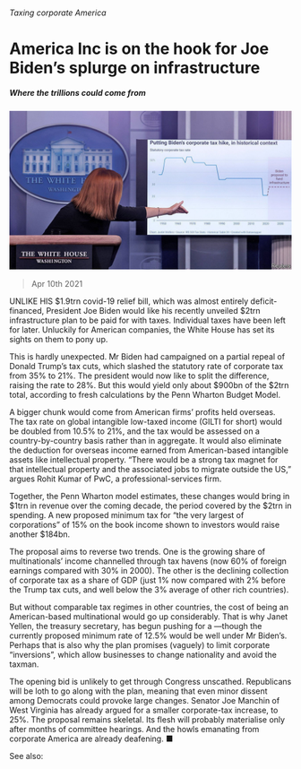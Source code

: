 ###### Taxing corporate America

# America Inc is on the hook for Joe Biden’s splurge on infrastructure 

##### Where the trillions could come from 

![image](images/20210410_usp504.jpg) 

> Apr 10th 2021 

UNLIKE HIS $1.9trn covid-19 relief bill, which was almost entirely deficit-financed, President Joe Biden would like his recently unveiled $2trn infrastructure plan to be paid for with taxes. Individual taxes have been left for later. Unluckily for American companies, the White House has set its sights on them to pony up.

This is hardly unexpected. Mr Biden had campaigned on a partial repeal of Donald Trump’s tax cuts, which slashed the statutory rate of corporate tax from 35% to 21%. The president would now like to split the difference, raising the rate to 28%. But this would yield only about $900bn of the $2trn total, according to fresh calculations by the Penn Wharton Budget Model.


A bigger chunk would come from American firms’ profits held overseas. The tax rate on global intangible low-taxed income (GILTI for short) would be doubled from 10.5% to 21%, and the tax would be assessed on a country-by-country basis rather than in aggregate. It would also eliminate the deduction for overseas income earned from American-based intangible assets like intellectual property. “There would be a strong tax magnet for that intellectual property and the associated jobs to migrate outside the US,” argues Rohit Kumar of PwC, a professional-services firm.

Together, the Penn Wharton model estimates, these changes would bring in $1trn in revenue over the coming decade, the period covered by the $2trn in spending. A new proposed minimum tax for “the very largest of corporations” of 15% on the book income shown to investors would raise another $184bn.

The proposal aims to reverse two trends. One is the growing share of multinationals’ income channelled through tax havens (now 60% of foreign earnings compared with 30% in 2000). The other is the declining collection of corporate tax as a share of GDP (just 1% now compared with 2% before the Trump tax cuts, and well below the 3% average of other rich countries).

But without comparable tax regimes in other countries, the cost of being an American-based multinational would go up considerably. That is why Janet Yellen, the treasury secretary, has begun pushing for a —though the currently proposed minimum rate of 12.5% would be well under Mr Biden’s. Perhaps that is also why the plan promises (vaguely) to limit corporate “inversions”, which allow businesses to change nationality and avoid the taxman.

The opening bid is unlikely to get through Congress unscathed. Republicans will be loth to go along with the plan, meaning that even minor dissent among Democrats could provoke large changes. Senator Joe Manchin of West Virginia has already argued for a smaller corporate-tax increase, to 25%. The proposal remains skeletal. Its flesh will probably materialise only after months of committee hearings. And the howls emanating from corporate America are already deafening. ■

See also: 


